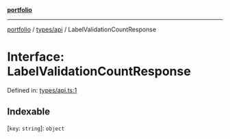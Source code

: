 [**portfolio**](../../../README.md)

***

[portfolio](../../../modules.md) / [types/api](../README.md) / LabelValidationCountResponse

# Interface: LabelValidationCountResponse

Defined in: [types/api.ts:1](https://github.com/tnorlund/Portfolio/blob/383704599de4466894556f79604abecab8a6d939/portfolio/types/api.ts#L1)

## Indexable

\[`key`: `string`\]: `object`
